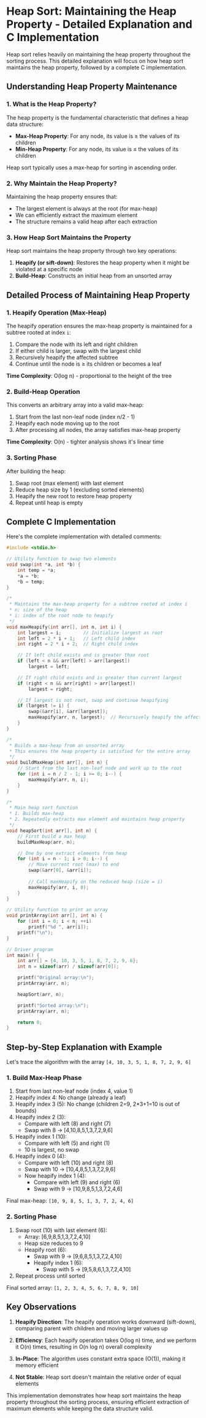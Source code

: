 # Heap Sort: Maintaining the Heap Property - Detailed Explanation and C Implementation

Heap sort relies heavily on maintaining the heap property throughout the sorting process. This detailed explanation will focus on how heap sort maintains the heap property, followed by a complete C implementation.

## Understanding Heap Property Maintenance

### 1. What is the Heap Property?

The heap property is the fundamental characteristic that defines a heap data structure:
- **Max-Heap Property**: For any node, its value is ≥ the values of its children
- **Min-Heap Property**: For any node, its value is ≤ the values of its children

Heap sort typically uses a max-heap for sorting in ascending order.

### 2. Why Maintain the Heap Property?

Maintaining the heap property ensures that:
- The largest element is always at the root (for max-heap)
- We can efficiently extract the maximum element
- The structure remains a valid heap after each extraction

### 3. How Heap Sort Maintains the Property

Heap sort maintains the heap property through two key operations:
1. **Heapify (or sift-down)**: Restores the heap property when it might be violated at a specific node
2. **Build-Heap**: Constructs an initial heap from an unsorted array

## Detailed Process of Maintaining Heap Property

### 1. Heapify Operation (Max-Heap)

The heapify operation ensures the max-heap property is maintained for a subtree rooted at index `i`:

1. Compare the node with its left and right children
2. If either child is larger, swap with the largest child
3. Recursively heapify the affected subtree
4. Continue until the node is ≥ its children or becomes a leaf

**Time Complexity**: O(log n) - proportional to the height of the tree

### 2. Build-Heap Operation

This converts an arbitrary array into a valid max-heap:

1. Start from the last non-leaf node (index n/2 - 1)
2. Heapify each node moving up to the root
3. After processing all nodes, the array satisfies max-heap property

**Time Complexity**: O(n) - tighter analysis shows it's linear time

### 3. Sorting Phase

After building the heap:
1. Swap root (max element) with last element
2. Reduce heap size by 1 (excluding sorted elements)
3. Heapify the new root to restore heap property
4. Repeat until heap is empty

## Complete C Implementation

Here's the complete implementation with detailed comments:

```c
#include <stdio.h>

// Utility function to swap two elements
void swap(int *a, int *b) {
    int temp = *a;
    *a = *b;
    *b = temp;
}

/* 
 * Maintains the max-heap property for a subtree rooted at index i
 * n: size of the heap
 * i: index of the root node to heapify
 */
void maxHeapify(int arr[], int n, int i) {
    int largest = i;        // Initialize largest as root
    int left = 2 * i + 1;   // Left child index
    int right = 2 * i + 2;  // Right child index

    // If left child exists and is greater than root
    if (left < n && arr[left] > arr[largest])
        largest = left;

    // If right child exists and is greater than current largest
    if (right < n && arr[right] > arr[largest])
        largest = right;

    // If largest is not root, swap and continue heapifying
    if (largest != i) {
        swap(&arr[i], &arr[largest]);
        maxHeapify(arr, n, largest);  // Recursively heapify the affected subtree
    }
}

/*
 * Builds a max-heap from an unsorted array
 * This ensures the heap property is satisfied for the entire array
 */
void buildMaxHeap(int arr[], int n) {
    // Start from the last non-leaf node and work up to the root
    for (int i = n / 2 - 1; i >= 0; i--) {
        maxHeapify(arr, n, i);
    }
}

/*
 * Main heap sort function
 * 1. Builds max-heap
 * 2. Repeatedly extracts max element and maintains heap property
 */
void heapSort(int arr[], int n) {
    // First build a max heap
    buildMaxHeap(arr, n);

    // One by one extract elements from heap
    for (int i = n - 1; i > 0; i--) {
        // Move current root (max) to end
        swap(&arr[0], &arr[i]);
        
        // Call maxHeapify on the reduced heap (size = i)
        maxHeapify(arr, i, 0);
    }
}

// Utility function to print an array
void printArray(int arr[], int n) {
    for (int i = 0; i < n; ++i)
        printf("%d ", arr[i]);
    printf("\n");
}

// Driver program
int main() {
    int arr[] = {4, 10, 3, 5, 1, 8, 7, 2, 9, 6};
    int n = sizeof(arr) / sizeof(arr[0]);

    printf("Original array:\n");
    printArray(arr, n);

    heapSort(arr, n);

    printf("Sorted array:\n");
    printArray(arr, n);

    return 0;
}
```

## Step-by-Step Explanation with Example

Let's trace the algorithm with the array `[4, 10, 3, 5, 1, 8, 7, 2, 9, 6]`

### 1. Build Max-Heap Phase

1. Start from last non-leaf node (index 4, value 1)
2. Heapify index 4: No change (already a leaf)
3. Heapify index 3 (5): No change (children 2=9, 2*3+1=10 is out of bounds)
4. Heapify index 2 (3):
   - Compare with left (8) and right (7)
   - Swap with 8 → [4,10,8,5,1,3,7,2,9,6]
5. Heapify index 1 (10):
   - Compare with left (5) and right (1)
   - 10 is largest, no swap
6. Heapify index 0 (4):
   - Compare with left (10) and right (8)
   - Swap with 10 → [10,4,8,5,1,3,7,2,9,6]
   - Now heapify index 1 (4):
     - Compare with left (9) and right (6)
     - Swap with 9 → [10,9,8,5,1,3,7,2,4,6]

Final max-heap: `[10, 9, 8, 5, 1, 3, 7, 2, 4, 6]`

### 2. Sorting Phase

1. Swap root (10) with last element (6):
   - Array: [6,9,8,5,1,3,7,2,4,10]
   - Heap size reduces to 9
   - Heapify root (6):
     - Swap with 9 → [9,6,8,5,1,3,7,2,4,10]
     - Heapify index 1 (6):
       - Swap with 5 → [9,5,8,6,1,3,7,2,4,10]
2. Repeat process until sorted

Final sorted array: `[1, 2, 3, 4, 5, 6, 7, 8, 9, 10]`

## Key Observations

1. **Heapify Direction**: The heapify operation works downward (sift-down), comparing parent with children and moving larger values up

2. **Efficiency**: Each heapify operation takes O(log n) time, and we perform it O(n) times, resulting in O(n log n) overall complexity

3. **In-Place**: The algorithm uses constant extra space (O(1)), making it memory efficient

4. **Not Stable**: Heap sort doesn't maintain the relative order of equal elements

This implementation demonstrates how heap sort maintains the heap property throughout the sorting process, ensuring efficient extraction of maximum elements while keeping the data structure valid.
